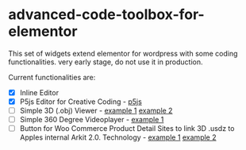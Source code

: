 # advanced-code-toolbox-for-elementor
This set of widgets extend elementor for wordpress with some coding functionalities. very early stage, do not use it in production.

Current functionalities are:
- [x] Inline Editor
- [x] P5js Editor for Creative Coding - [p5js](https://p5js.org)
- [ ] Simple 3D (.obj) Viewer - [example 1](https://manu.ninja/webgl-3d-model-viewer-using-three-js/) [example 2](https://github.com/jeromeetienne/threejsboilerplate/blob/master/index.html)
- [ ] Simple 360 Degree Videoplayer - [example 1](https://threejs.org/examples/#webgl_panorama_dualfisheye)
- [ ] Button for Woo Commerce Product Detail Sites to link 3D .usdz to Apples internal Arkit 2.0. Technology - [example 1](https://developer.apple.com/arkit/gallery/) [example 2](https://developer.apple.com/videos/play/wwdc2018/603/)
